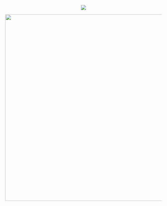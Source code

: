 
<p align="center">
  <img src="https://capsule-render.vercel.app/api?animation=fadeIn&type=waving&color=gradient&height=200&section=header&text=Hey%20Everyone!🕹️&fontSize=60" />
</p>
<p align="center">
   <img src="https://github.com/danuydstia/gif/blob/main/kny.gif" width="600"/>
 </p>
<!--
**danuydstia/danuydstia** is a ✨ _special_ ✨ repository because its `README.md` (this file) appears on your GitHub profile.

Here are some ideas to get you started:

- 🔭 I’m currently working on ...
- 🌱 I’m currently learning ...
- 👯 I’m looking to collaborate on ...
- 🤔 I’m looking for help with ...
- 💬 Ask me about ...
- 📫 How to reach me: ...
- 😄 Pronouns: ...
- ⚡ Fun fact: ...
-->

